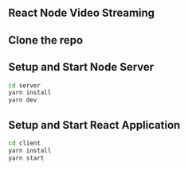 ## React Node Video Streaming

## Clone the repo



## Setup and Start Node Server
``` bash
cd server
yarn install
yarn dev
```

## Setup and Start React Application
``` bash
cd client
yarn install
yarn start
```
